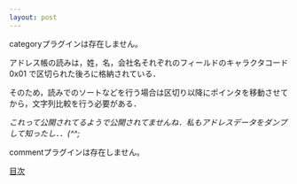 ```yaml
---
layout: post
---
```

<p><span class="error">categoryプラグインは存在しません。</span></p>
<p>アドレス帳の読みは，姓，名，会社名それぞれのフィールドのキャラクタコード 0x01 で区切られた後ろに格納されている．</p>
<p>そのため，読みでのソートなどを行う場合は区切り以降にポインタを移動させてから，文字列比較を行う必要がある．</p>
<p><em>これって公開されてるようで公開されてませんね．私もアドレスデータをダンプして知ったし．．(^^;</em></p>
<p><span class="error">commentプラグインは存在しません。</span> </p>
<p><a href="/?page=Palm+Tips" class="wikipage">目次</a></p>
